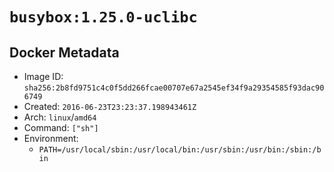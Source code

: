# `busybox:1.25.0-uclibc`

## Docker Metadata

- Image ID: `sha256:2b8fd9751c4c0f5dd266fcae00707e67a2545ef34f9a29354585f93dac906749`
- Created: `2016-06-23T23:23:37.198943461Z`
- Arch: `linux`/`amd64`
- Command: `["sh"]`
- Environment:
  - `PATH=/usr/local/sbin:/usr/local/bin:/usr/sbin:/usr/bin:/sbin:/bin`
